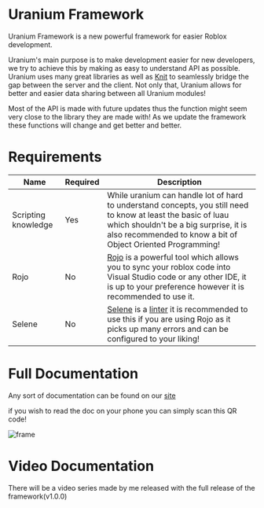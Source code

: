 # Uranium Framework

Uranium Framework is a new powerful framework for easier Roblox development.

Uranium's main purpose is to make development easier for new developers, we try to achieve this by making as easy to understand API as possible. Uranium uses many great libraries as well as [Knit](https://github.com/Sleitnick/Knit) to seamlessly bridge the gap between the server and the client. Not only that, Uranium allows for better and easier data sharing between all Uranium modules!

Most of the API is made with future updates thus the function might seem very close to the library they are made with! As we update the framework these functions will change and get better and better.



# Requirements
| Name                | Required | Description                                                                                                                                                                                                                                   |
|---------------------|----------|-----------------------------------------------------------------------------------------------------------------------------------------------------------------------------------------------------------------------------------------------|
| Scripting knowledge | Yes      | While uranium can handle lot of hard to understand concepts, you still need to know at least the basic of luau which shouldn't be a big surprise,  it is also recommended to know a  bit of Object Oriented Programming!                      |
| Rojo                | No       | [Rojo](https://rojo.space/docs/v6/) is a powerful tool which allows you to sync your roblox code into Visual Studio code or any other IDE, it is up to your preference however it is recommended to use it.                                   |
| Selene              | No       | [Selene](https://kampfkarren.github.io/selene/selene.html) is a [linter](https://en.wikipedia.org/wiki/Lint_(software)) it is recommended to use this if you are using Rojo as it picks up many errors and can be configured to your liking!  |

# Full Documentation

Any sort of documentation can be found on our [site](https://syntaldev.github.io/site/)

if you wish to read the doc on your phone you can simply scan this QR code!

![frame](https://user-images.githubusercontent.com/99213873/166800265-05f1d2d7-bfe4-4c71-a029-41c1fe00fc70.png)

# Video Documentation

There will be a video series made by me released with the full release of the framework(v1.0.0)

